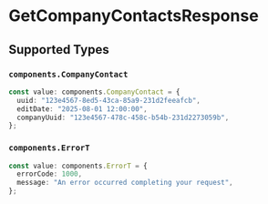 # GetCompanyContactsResponse


## Supported Types

### `components.CompanyContact`

```typescript
const value: components.CompanyContact = {
  uuid: "123e4567-8ed5-43ca-85a9-231d2feeafcb",
  editDate: "2025-08-01 12:00:00",
  companyUuid: "123e4567-478c-458c-b54b-231d2273059b",
};
```

### `components.ErrorT`

```typescript
const value: components.ErrorT = {
  errorCode: 1000,
  message: "An error occurred completing your request",
};
```

